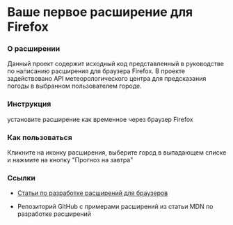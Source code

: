 # Ваше первое расширение для Firefox
 
### О расширении

Данный проект содержит исходный код представленный в руководстве по написанию расширения для браузера Firefox. В проекте задействовано API метеорологического центра для предсказания погоды в выбранном пользователем городе. 

### Инструкция
установите расширение как временное через браузер Firefox

### Как пользоваться
Кликните на иконку расширения, выберите город в выпадающем списке и нажмите на кнопку "Прогноз на завтра"

###  Ссылки

* [Статьи по разработке расширений для браузеров](https://developer.mozilla.org/ru/docs/Mozilla/Add-ons/WebExtensions/Your_first_WebExtension)

* Репозиторий GitHub с примерами расширений из статьи MDN по разработке расширений
